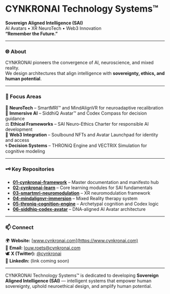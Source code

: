 # CYNKRONAI Technology Systems™  
**Sovereign Aligned Intelligence (SAI)**  
AI Avatars • XR NeuroTech • Web3 Innovation  
**“Remember the Future.”**

---

### 🌐 About  
CYNKRONAI pioneers the convergence of AI, neuroscience, and mixed reality.  
We design architectures that align intelligence with **sovereignty, ethics, and human potential**.

---

### 🚀 Focus Areas  
🧠 **NeuroTech** – SmartMRI™ and MindAlignVR for neuroadaptive recalibration  
👤 **Immersive AI** – SiddhiQ Avatar™ and Codex Compass for decision guidance  
⚖️ **Ethical Frameworks** – SAI Neuro-Ethics Charter for responsible AI development  
🔗 **Web3 Integration** – Soulbound NFTs and Avatar Launchpad for identity and access  
🌀 **Decision Systems** – THRONiQ Engine and VECTRIX Simulation for cognitive modeling  

---

### 🗝️ Key Repositories  
- **[01-cynkronai-framework](https://github.com/cynkronai/01-cynkronai-framework)** – Master documentation and manifesto hub  
- **[02-cynkronai-learn](https://github.com/cynkronai/02-cynkronai-learn)** – Core learning modules for SAI fundamentals  
- **[03-smartmri-neuromodulation](https://github.com/cynkronai/03-smartmri-neuromodulation)** – XR neuromodulation framework  
- **[04-mindalignvr-immersion](https://github.com/cynkronai/04-mindalignvr-immersion)** – Mixed Reality therapy system  
- **[05-throniq-cognition-engine](https://github.com/cynkronai/05-throniq-cognition-engine)** – Archetypal cognition and Codex logic  
- **[06-siddhiq-codex-avatar](https://github.com/cynkronai/06-siddhiq-codex-avatar)** – DNA-aligned AI Avatar architecture  

---

### 📫 Connect  
🌍 **Website:** [www.cynkronai.com](https://www.cynkronai.com)  
📧 **Email:** louw.roets@cynkronai.com  
🕊️ **X (Twitter):** [@cynkronai](https://twitter.com/cynkronai)  
💼 **LinkedIn:** (link coming soon)

---

CYNKRONAI Technology Systems™ is dedicated to developing **Sovereign Aligned Intelligence (SAI)** — intelligent systems that empower human sovereignty, uphold neuroethical design, and amplify human potential.


<!--
**cynkronai/cynkronai** is a ✨ _special_ ✨ repository because its `README.md` (this file) appears on your GitHub profile.

Here are some ideas to get you started:

- 🔭 I’m currently working on ...
- 🌱 I’m currently learning ...
- 👯 I’m looking to collaborate on ...
- 🤔 I’m looking for help with ...
- 💬 Ask me about ...
- 📫 How to reach me: ...
- 😄 Pronouns: ...
- ⚡ Fun fact: ...
-->
